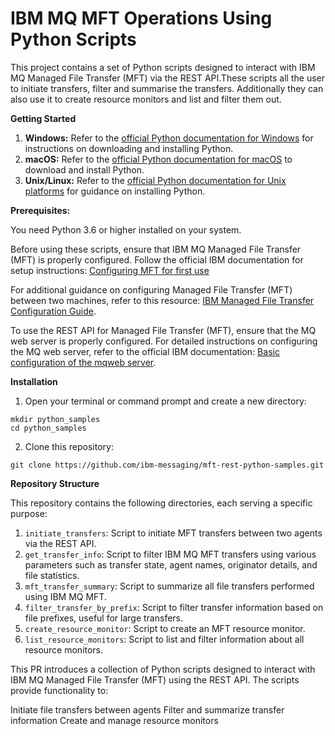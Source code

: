 # **IBM MQ MFT Operations Using Python Scripts**

This project contains a set of Python scripts designed to interact with IBM MQ Managed File Transfer (MFT) via the REST API.These scripts all the user to initiate transfers, filter and summarise the transfers. Additionally they can also use it to create resource monitors and list and filter them out.

**Getting Started**


1. **Windows:** Refer to the [official Python documentation for Windows](https://docs.python.org/3/using/windows.html) for instructions on downloading and installing Python.
2. **macOS:** Refer to the [official Python documentation for macOS](https://docs.python.org/3/using/mac.html) to download and install Python.
3. **Unix/Linux:** Refer to the [official Python documentation for Unix platforms](https://docs.python.org/3/using/unix.html) for guidance on installing Python.

**Prerequisites:**

You need Python 3.6 or higher installed on your system.

Before using these scripts, ensure that IBM MQ Managed File Transfer (MFT) is properly configured. Follow the official IBM documentation for setup instructions: [Configuring MFT for first use](https://www.ibm.com/docs/en/ibm-mq/9.4.x?topic=transfer-configuring-mft-first-use)

For additional guidance on configuring Managed File Transfer (MFT) between two machines, refer to this resource: [IBM Managed File Transfer Configuration Guide](https://community.ibm.com/community/user/viewdocument/ibm-managed-file-transfer-configura?CommunityKey=183ec850-4947-49c8-9a2e-8e7c7fc46c64&tab=librarydocuments&hlmlt=BL).

To use the REST API for Managed File Transfer (MFT), ensure that the MQ web server is properly configured. For detailed instructions on configuring the MQ web server, refer to the official IBM documentation: [Basic configuration of the mqweb server](https://www.ibm.com/docs/en/ibm-mq/9.4.x?topic=api-basic-configuration-mqweb-server).


**Installation**

1. Open your terminal or command prompt and create a new directory:

```
mkdir python_samples
cd python_samples
```

2. Clone this repository:

`git clone https://github.com/ibm-messaging/mft-rest-python-samples.git `

**Repository Structure**

This repository contains the following directories, each serving a specific purpose:

1. `initiate_transfers`: Script to initiate MFT transfers between two agents via the REST API.
2. `get_transfer_info`: Script to filter IBM MQ MFT transfers using various parameters such as transfer state, agent names, originator details, and file statistics.
3. `mft_transfer_summary`: Script to summarize all file transfers performed using IBM MQ MFT.
4. `filter_transfer_by_prefix`: Script to filter transfer information based on file prefixes, useful for large transfers.
5. `create_resource_monitor`: Script to create an MFT resource monitor.
6. `list_resource_monitors`: Script to list and filter information about all resource monitors.

This PR introduces a collection of Python scripts designed to interact with IBM MQ Managed File Transfer (MFT) using the REST API. The scripts provide functionality to:

Initiate file transfers between agents
Filter and summarize transfer information
Create and manage resource monitors
